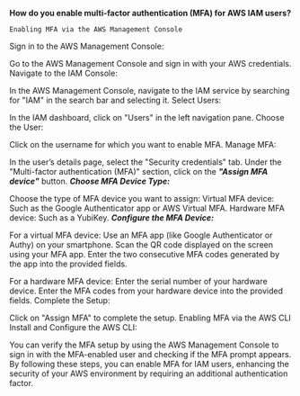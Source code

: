 **How do you enable multi-factor authentication (MFA) for AWS IAM users?**
````
Enabling MFA via the AWS Management Console
````
Sign in to the AWS Management Console:

Go to the AWS Management Console and sign in with your AWS credentials.
Navigate to the IAM Console:

In the AWS Management Console, navigate to the IAM service by searching for "IAM" in the search bar and selecting it.
Select Users:

In the IAM dashboard, click on "Users" in the left navigation pane.
Choose the User:

Click on the username for which you want to enable MFA.
Manage MFA:

In the user’s details page, select the "Security credentials" tab.
Under the "Multi-factor authentication (MFA)" section, click on the ***"Assign MFA device"*** button.
***Choose MFA Device Type:***

Choose the type of MFA device you want to assign:
Virtual MFA device: Such as the Google Authenticator app or AWS Virtual MFA.
Hardware MFA device: Such as a YubiKey.
***Configure the MFA Device:***

For a virtual MFA device:
Use an MFA app (like Google Authenticator or Authy) on your smartphone.
Scan the QR code displayed on the screen using your MFA app.
Enter the two consecutive MFA codes generated by the app into the provided fields.

For a hardware MFA device:
Enter the serial number of your hardware device.
Enter the MFA codes from your hardware device into the provided fields.
Complete the Setup:

Click on "Assign MFA" to complete the setup.
Enabling MFA via the AWS CLI
Install and Configure the AWS CLI:

You can verify the MFA setup by using the AWS Management Console to sign in with the MFA-enabled user and checking if the MFA prompt appears.
By following these steps, you can enable MFA for IAM users, enhancing the security of your AWS environment by requiring an additional authentication factor.
